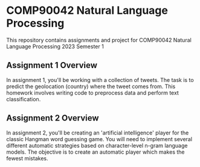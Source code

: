 # COMP90042 Natural Language Processing

This repository contains assignments and project for COMP90042 Natural Language Processing 2023 Semester 1

## Assignment 1 Overview
In assignment 1, you'll be working with a collection of tweets. The task is to predict the geolocation (country) where the tweet comes from. This homework involves writing code to preprocess data and perform text classification.

## Assignment 2 Overview
In assignment 2, you'll be creating an 'artificial intelligence' player for the classic Hangman word guessing game. You will need to implement several different automatic strategies based on character-level n-gram language models. The objective is to create an automatic player which makes the fewest mistakes.
